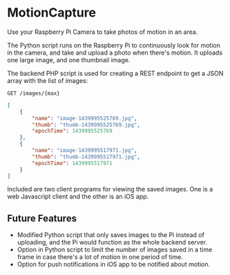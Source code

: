 # MotionCapture

Use your Raspberry Pi Camera to take photos of motion in an area.

The Python script runs on the Raspberry Pi to continuously look for motion in the camera, and take and upload a photo when there's motion. It uploads one large image, and one thumbnail image.

The backend PHP script is used for creating a REST endpoint to get a JSON array with the list of images:
```
GET /images/{max}
```
```json
[
    {
        "name": "image-1439995525769.jpg",
        "thumb": "thumb-1439995525769.jpg",
        "epochTime": 1439995525769
    },
    {
        "name": "image-1439995517971.jpg",
        "thumb": "thumb-1439995517971.jpg",
        "epochTime": 1439995517971
    }
]
```

Included are two client programs for viewing the saved images. One is a web Javascript client and the other is an iOS app.

## Future Features

- Modified Python script that only saves images to the Pi instead of uploading, and the Pi would function as the whole backend server.
- Option in Python script to limit the number of images saved in a time frame in case there's a lot of motion in one period of time.
- Option for push notifications in iOS app to be notified about motion.
